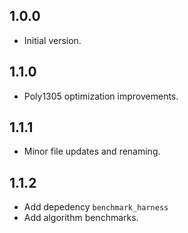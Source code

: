 ## 1.0.0

- Initial version.

## 1.1.0

- Poly1305 optimization improvements.

## 1.1.1

- Minor file updates and renaming.

## 1.1.2

- Add depedency `benchmark_harness`
- Add algorithm benchmarks.
